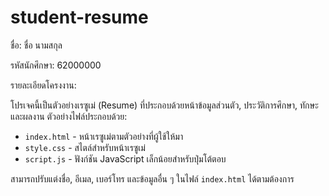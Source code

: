# student-resume

ชื่อ: ชื่อ นามสกุล

รหัสนักศึกษา: 62000000

รายละเอียดโครงงาน:

โปรเจคนี้เป็นตัวอย่างเรซูเม่ (Resume) ที่ประกอบด้วยหน้าข้อมูลส่วนตัว, ประวัติการศึกษา, ทักษะ และผลงาน ตัวอย่างไฟล์ประกอบด้วย:

- `index.html` - หน้าเรซูเม่ตามตัวอย่างที่ผู้ใช้ให้มา
- `style.css` - สไตล์สำหรับหน้าเรซูเม่
- `script.js` - ฟังก์ชัน JavaScript เล็กน้อยสำหรับปุ่มโต้ตอบ

สามารถปรับแต่งชื่อ, อีเมล, เบอร์โทร และข้อมูลอื่น ๆ ในไฟล์ `index.html` ได้ตามต้องการ